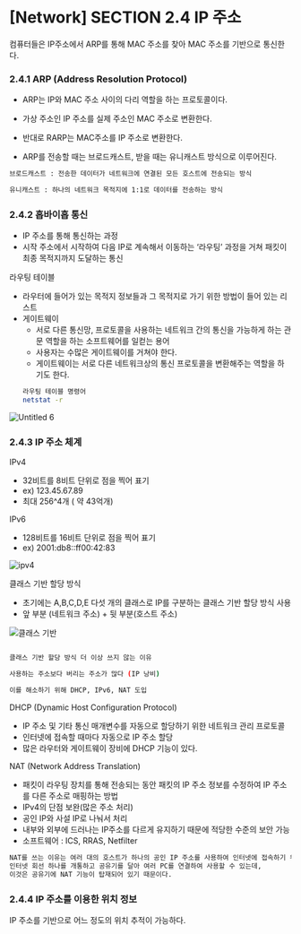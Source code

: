 # [Network] SECTION 2.4 IP 주소

컴퓨터들은 IP주소에서 ARP를 통해 MAC 주소를 찾아 MAC 주소를 기반으로 통신한다.

### 2.4.1 ARP (Address Resolution Protocol)

- ARP는 IP와 MAC 주소 사이의 다리 역할을 하는 프로토콜이다.
- 가상 주소인 IP 주소를 실제 주소인 MAC 주소로 변환한다.
- 반대로 RARP는 MAC주소를 IP 주소로 변환한다.

- ARP를 전송할 때는 브로드캐스트, 받을 때는 유니캐스트 방식으로 이루어진다.

```bash
브로드캐스트 : 전송한 데이터가 네트워크에 연결된 모든 호스트에 전송되는 방식

유니캐스트 : 하나의 네트워크 목적지에 1:1로 데이터를 전송하는 방식
```

### 2.4.2 홉바이홉 통신

- IP 주소를 통해 통신하는 과정
- 시작 주소에서 시작하여 다음 IP로 계속해서 이동하는 ‘라우팅’ 과정을 거쳐 패킷이 최종 목적지까지 도달하는 통신

라우팅 테이블

- 라우터에 들어가 있는 목적지 정보들과 그 목적지로 가기 위한 방법이 들어 있는 리스트
- 게이트웨이
  - 서로 다른 통신망, 프로토콜을 사용하는 네트워크 간의 통신을 가능하게 하는 관문 역할을 하는 소프트웨어를 일컫는 용어
  - 사용자는 수많은 게이트웨이를 거쳐야 한다.
  - 게이트웨이는 서로 다른 네트워크상의 통신 프로토콜을 변환해주는 역할을 하기도 한다.
  ```bash
  라우팅 테이블 명령어
  netstat -r
  ```
![Untitled 6](https://user-images.githubusercontent.com/40704078/209028734-a68eb1e5-35b2-4862-9eb3-bbd3493c5fcd.png)

### 2.4.3 IP 주소 체계

IPv4

- 32비트를 8비트 단위로 점을 찍어 표기
- ex) 123.45.67.89
- 최대 256^4개 ( 약 43억개)

IPv6

- 128비트를 16비트 단위로 점을 찍어 표기
- ex) 2001:db8::ff00:42:83

![ipv4](https://user-images.githubusercontent.com/40704078/209029368-a8733a3e-dc87-4abf-acce-5fba712df180.PNG)

클래스 기반 할당 방식

- 초기에는 A,B,C,D,E 다섯 개의 클래스로 IP를 구분하는 클래스 기반 할당 방식 사용
- 앞 부분 (네트워크 주소) + 뒷 부분(호스트 주소)

![클래스 기반](https://user-images.githubusercontent.com/40704078/209029457-98cecd39-0c7d-44bc-a313-fe8177865250.PNG)

```bash

클래스 기반 할당 방식 더 이상 쓰지 않는 이유

사용하는 주소보다 버리는 주소가 많다 (IP 낭비)

이를 해소하기 위해 DHCP, IPv6, NAT 도입
```

DHCP (Dynamic Host Configuration Protocol)

- IP 주소 및 기타 통신 매개변수를 자동으로 할당하기 위한 네트워크 관리 프로토콜
- 인터넷에 접속할 때마다 자동으로 IP 주소 할당
- 많은 라우터와 게이트웨이 장비에 DHCP 기능이 있다.

NAT (Network Address Translation)

- 패킷이 라우팅 장치를 통해 전송되는 동안 패킷의 IP 주소 정보를 수정하여 IP 주소를 다른 주소로 매핑하는 방법
- IPv4의 단점 보완(많은 주소 처리)
- 공인 IP와 사설 IP로 나눠서 처리
- 내부와 외부에 드러나는 IP주소를 다르게 유지하기 때문에 적당한 수준의 보안 가능
- 소프트웨어 : ICS, RRAS, Netfilter

```bash
NAT를 쓰는 이유는 여러 대의 호스트가 하나의 공인 IP 주소를 사용하여 인터넷에 접속하기 위함이다.
인터넷 회선 하나를 개통하고 공유기를 달아 여러 PC를 연결하여 사용할 수 있는데,
이것은 공유기에 NAT 기능이 탑재되어 있기 때문이다.
```

### 2.4.4 IP 주소를 이용한 위치 정보

IP 주소를 기반으로 어느 정도의 위치 추적이 가능하다.
